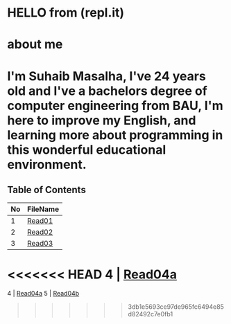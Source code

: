 

# HELLO from (repl.it) 

# about me 
 **I'm Suhaib Masalha, I've 24 years old and I've a bachelors degree of computer engineering from BAU,  I'm here to improve my English, and learning more about programming in this wonderful educational environment.**
=======



## Table of Contents

No | FileName
---|----------
1 | [Read01](Read01.md)
2 | [Read02](Read02.md)
3 | [Read03](Read03.md)
<<<<<<< HEAD
4 | [Read04a](Read4a.md)
=======
4 | [Read04a](Read04a.md)
5 | [Read04b](Read04b.md)
>>>>>>> 3db1e5693ce97de965fc6494e85d82492c7e0fb1
	





